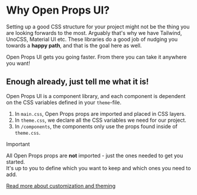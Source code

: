 # Why Open Props UI?

Setting up a good CSS structure for your project might not be the thing you are looking forwards to the most. Arguably that's why we have Tailwind, UnoCSS, Material UI etc. These libraries do a good job of nudging you towards a **happy path**, and that is the goal here as well.

Open Props UI gets you going faster. From there you can take it anywhere you want!

## Enough already, just tell me what it is!

Open Props UI is a component library, and each component is dependent on the CSS variables defined in your `theme`-file.

1. In `main.css`, Open Props props are imported and placed in CSS layers.
2. In `theme.css`, we declare all the CSS variables we need for our project.
3. In `/components`, the components only use the props found inside of `theme.css`.

> [!IMPORTANT]
> All Open Props props are **not** imported - just the ones needed to get you started. <br> It's up to you to define which you want to keep and which ones you need to add.

[Read more about customization and theming](/guide/theme)

